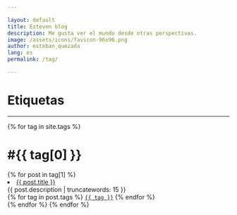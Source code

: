 ```yaml
---

layout: default
title: Ezteven blog
description: Me gusta ver el mundo desde otras perspectivas.
image: /assets/icons/favicon-96x96.png
author: esteban_quezada
lang: es
permalink: /tag/

---
```


# Etiquetas
---
{% for tag in site.tags %}
  <h1 id="{{ tag[0] | slugify }}">#{{ tag[0] }}</h1>
  {% for post in tag[1] %}
  <div>
    <li>
      <a href="{{ post.url }}">{{ post.title }}</a>
      <br>
      {{ post.description | truncatewords: 15 }}
    </li>
    {% for tag in post.tags %}
			<a class="tag" href="/tag/#{{ tag | slugify }}"><code>{{ tag }}</code></a>
		{% endfor %}
  </div>
  {% endfor %}
{% endfor %}